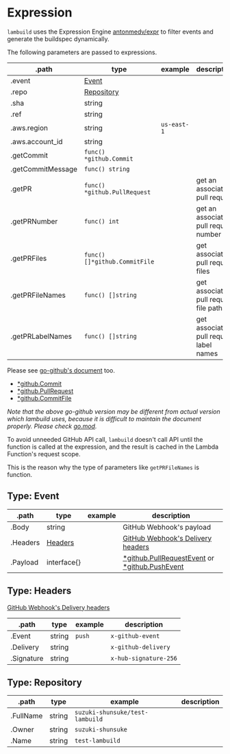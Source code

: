# Expression

`lambuild` uses the Expression Engine [antonmedv/expr](https://github.com/antonmedv/expr) to filter events and generate the buildspec dynamically.

The following parameters are passed to expressions.

.path | type | example | description
--- | --- | --- | ---
.event | [Event](#type-event) | |
.repo | [Repository](#type-repository) | |
.sha | string | |
.ref | string | |
.aws.region | string | `us-east-1` |
.aws.account_id | string | |
.getCommit | `func() *github.Commit` | |
.getCommitMessage | `func() string` | |
.getPR | `func() *github.PullRequest` | | get an associated pull request
.getPRNumber | `func() int` | | get an associated pull request number
.getPRFiles | `func() []*github.CommitFile` | | get associated pull request files
.getPRFileNames | `func() []string` | | get associated pull request file paths
.getPRLabelNames | `func() []string` | | get associated pull request label names

Please see [go-github's document](https://pkg.go.dev/github.com/google/go-github/v35/github) too.

* [*github.Commit](https://pkg.go.dev/github.com/google/go-github/v35/github#Commit)
* [*github.PullRequest](https://pkg.go.dev/github.com/google/go-github/v35/github#PullRequest)
* [*github.CommitFile](https://pkg.go.dev/github.com/google/go-github/v35/github#CommitFile)

_Note that the above go-github version may be different from actual version which lambuild uses, because it is difficult to maintain the document properly. Please check [go.mod](../go.mod)._

To avoid unneeded GitHub API call, `lambuild` doesn't call API until the function is called at the expression, and the result is cached in the Lambda Function's request scope.

This is the reason why the type of parameters like `getPRFileNames` is function.

## Type: Event

.path | type | example | description
--- | --- | --- | ---
.Body | string | | GitHub Webhook's payload
.Headers | [Headers](#type-headers) | | [GitHub Webhook's Delivery headers](https://docs.github.com/en/developers/webhooks-and-events/webhook-events-and-payloads#delivery-headers)
.Payload | interface{} | | [*github.PullRequestEvent](https://pkg.go.dev/github.com/google/go-github/v35/github#PullRequestEvent) or [*github.PushEvent](https://pkg.go.dev/github.com/google/go-github/v35/github#PushEvent)

## Type: Headers

[GitHub Webhook's Delivery headers](https://docs.github.com/en/developers/webhooks-and-events/webhook-events-and-payloads#delivery-headers)

.path | type | example | description
--- | --- | --- | ---
.Event | string | `push` | `x-github-event`
.Delivery | string | | `x-github-delivery`
.Signature | string | | `x-hub-signature-256`

## Type: Repository

.path | type | example | description
--- | --- | --- | ---
.FullName | string | `suzuki-shunsuke/test-lambuild` |
.Owner | string | `suzuki-shunsuke` |
.Name | string | `test-lambuild` |
